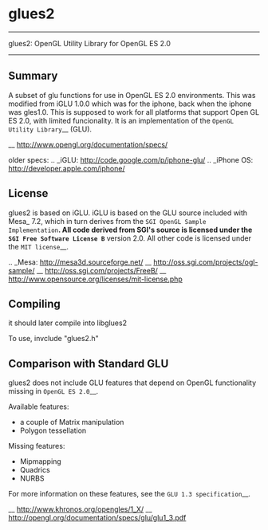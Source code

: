 # glues2


******************************************
glues2: OpenGL Utility Library for OpenGL ES 2.0
******************************************


Summary
-------

A subset of glu functions for use in OpenGL ES 2.0 environments.
This was modified from iGLU 1.0.0 which was for the iphone, 
back when the iphone was gles1.0.
This is supposed to work for all platforms that support Open GL ES 2.0,  with limited funcionality.
It is an implementation of the `OpenGL Utility Library`__ (GLU).

__ http://www.opengl.org/documentation/specs/

older specs:
.. _iGLU: http://code.google.com/p/iphone-glu/
.. _iPhone OS: http://developer.apple.com/iphone/


License
-------
glues2 is based on iGLU.
iGLU is based on the GLU source included with Mesa_ 7.2, which in turn
derives from the `SGI OpenGL Sample Implementation`__.  All code
derived from SGI's source is licensed under the `SGI Free Software
License B`__ version 2.0. All other code is licensed under the `MIT
license`__.

.. _Mesa: http://mesa3d.sourceforge.net/
__ http://oss.sgi.com/projects/ogl-sample/
__ http://oss.sgi.com/projects/FreeB/
__ http://www.opensource.org/licenses/mit-license.php


Compiling
---------

it should later compile into libglues2

To use, invclude "glues2.h"

Comparison with Standard GLU
----------------------------

glues2 does not include GLU features that depend on OpenGL functionality
missing in `OpenGL ES 2.0`__.

Available features:

* a couple of Matrix manipulation
* Polygon tessellation

Missing features:

* Mipmapping
* Quadrics
* NURBS

For more information on these features, see the `GLU 1.3
specification`__.

__ http://www.khronos.org/opengles/1_X/
__ http://opengl.org/documentation/specs/glu/glu1_3.pdf
